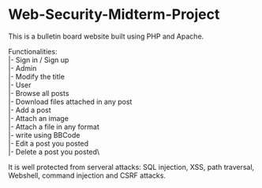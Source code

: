 # Web-Security-Midterm-Project
This is a bulletin board website built using PHP and Apache.

Functionalities:\
|- Sign in / Sign up\
|- Admin\
    |- Modify the title\
|- User\
    |- Browse all posts\
        |- Download files attached in any post\
    |- Add a post\
        |- Attach an image\
        |- Attach a file in any format\
        |- write using BBCode\
    |- Edit a post you posted\
    |- Delete a post you posted\

It is well protected from serveral attacks: SQL injection, XSS, path traversal, Webshell, command injection and CSRF attacks.
